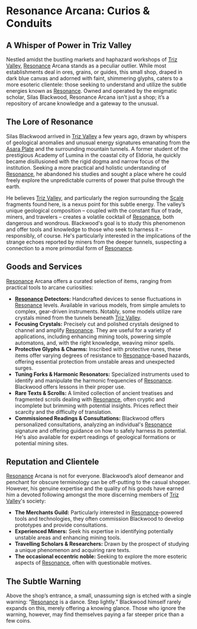 # Resonance Arcana: Curios & Conduits

## A Whisper of Power in Triz Valley

Nestled amidst the bustling markets and haphazard workshops of [Triz Valley](/geography/settlement/city/triz-valley.md), [Resonance](/generated/resonance/resonance.md) Arcana stands as a peculiar outlier. While most establishments deal in ores, grains, or guides, this small shop, draped in dark blue canvas and adorned with faint, shimmering glyphs, caters to a more esoteric clientele: those seeking to understand and utilize the subtle energies known as [Resonance](/structure/mechanic/resonance.md). Owned and operated by the enigmatic scholar, Silas Blackwood, Resonance Arcana isn’t just a shop; it’s a repository of arcane knowledge and a gateway to the unusual.

## The Lore of Resonance

Silas Blackwood arrived in [Triz Valley](/geography/settlement/city/triz-valley.md) a few years ago, drawn by whispers of geological anomalies and unusual energy signatures emanating from the [Asara Plate](/geography/scale/asara-plate.md) and the surrounding mountain tunnels. A former student of the prestigious Academy of Lumina in the coastal city of Eldoria, he quickly became disillusioned with the rigid dogma and narrow focus of the institution. Seeking a more practical and holistic understanding of [Resonance](/generated/resonance/resonance.md), he abandoned his studies and sought a place where he could freely explore the unpredictable currents of power that pulse through the earth.

He believes [Triz Valley](/geography/settlement/city/triz-valley.md), and particularly the region surrounding the [Scale](/geography/landmark/scale.md) fragments found here, is a nexus point for this subtle energy. The valley’s unique geological composition – coupled with the constant flux of trade, miners, and travelers – creates a volatile cocktail of [Resonance](/generated/resonance/resonance.md), both dangerous and wondrous. Blackwood's goal is to study this phenomenon and offer tools and knowledge to those who seek to harness it – responsibly, of course. He's particularly interested in the implications of the strange echoes reported by miners from the deeper tunnels, suspecting a connection to a more primordial form of [Resonance](/structure/mechanic/resonance.md).

## Goods and Services

[Resonance](/generated/resonance/resonance.md) Arcana offers a curated selection of items, ranging from practical tools to arcane curiosities:

*   **[Resonance](/generated/resonance/resonance.md) Detectors:** Handcrafted devices to sense fluctuations in [Resonance](/structure/mechanic/resonance.md) levels. Available in various models, from simple amulets to complex, gear-driven instruments. Notably, some models utilize rare crystals mined from the tunnels beneath [Triz Valley](/geography/settlement/city/triz-valley.md).
*   **Focusing Crystals:** Precisely cut and polished crystals designed to channel and amplify [Resonance](/generated/resonance/resonance.md). They are useful for a variety of applications, including enhancing mining tools, powering simple automatons, and, with the right knowledge, weaving minor spells.
*   **Protective Glyphs & Charms:** Inscribed with protective runes, these items offer varying degrees of resistance to [Resonance](/generated/resonance/resonance.md)-based hazards, offering essential protection from unstable areas and unexpected surges.
*   **Tuning Forks & Harmonic Resonators:** Specialized instruments used to identify and manipulate the harmonic frequencies of [Resonance](/generated/resonance/resonance.md). Blackwood offers lessons in their proper use.
*   **Rare Texts & Scrolls:** A limited collection of ancient treatises and fragmented scrolls dealing with [Resonance](/generated/resonance/resonance.md), often cryptic and incomplete but brimming with potential insights. Prices reflect their scarcity and the difficulty of translation.
*   **Commissioned Readings & Consultations:** Blackwood offers personalized consultations, analyzing an individual's [Resonance](/generated/resonance/resonance.md) signature and offering guidance on how to safely harness its potential. He's also available for expert readings of geological formations or potential mining sites.

## Reputation and Clientele

[Resonance](/generated/resonance/resonance.md) Arcana is not for everyone. Blackwood’s aloof demeanor and penchant for obscure terminology can be off-putting to the casual shopper. However, his genuine expertise and the quality of his goods have earned him a devoted following amongst the more discerning members of [Triz Valley](/geography/settlement/city/triz-valley.md)'s society:

*   **The Merchants Guild:** Particularly interested in [Resonance](/generated/resonance/resonance.md)-powered tools and technologies, they often commission Blackwood to develop prototypes and provide consultations.
*   **Experienced Miners:** Seek his expertise in identifying potentially unstable areas and enhancing mining tools.
*   **Travelling Scholars & Researchers:** Drawn by the prospect of studying a unique phenomenon and acquiring rare texts.
*   **The occasional eccentric noble:** Seeking to explore the more esoteric aspects of [Resonance](/generated/resonance/resonance.md), often with questionable motives.

## The Subtle Warning

Above the shop’s entrance, a small, unassuming sign is etched with a single warning: “[Resonance](/generated/resonance/resonance.md) is a dance. Step lightly.” Blackwood himself rarely expands on this, merely offering a knowing glance. Those who ignore the warning, however, may find themselves paying a far steeper price than a few coins.
